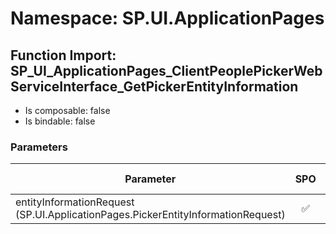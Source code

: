# Namespace: SP.UI.ApplicationPages

## Function Import: SP_UI_ApplicationPages_ClientPeoplePickerWebServiceInterface_GetPickerEntityInformation

- Is composable: false
- Is bindable: false

### Parameters

Parameter | SPO | SP 2019 | SP 2016 | SP 2013
----------|:---:|:-------:|:-------:|:-------
entityInformationRequest (SP.UI.ApplicationPages.PickerEntityInformationRequest) | ✅ | ✅ | ❌ | ❌